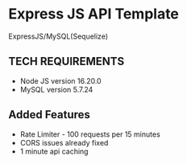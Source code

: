 # Express JS API Template
ExpressJS/MySQL(Sequelize)

## TECH REQUIREMENTS
- Node JS version 16.20.0
- MySQL version 5.7.24

## Added Features
- Rate Limiter - 100 requests per 15 minutes
- CORS issues already fixed
- 1 minute api caching